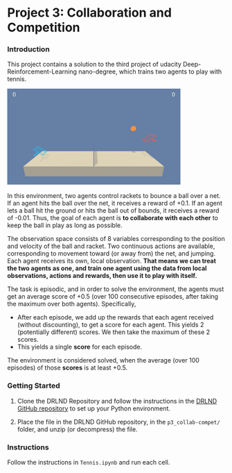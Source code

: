 # Project 3: Collaboration and Competition

### Introduction

This project contains a solution to the third project of udacity Deep-Reinforcement-Learning nano-degree, which trains two agents to play with tennis. 

![Trained Agent](images/playing.gif)

In this environment, two agents control rackets to bounce a ball over a net. If an agent hits the ball over the net, it receives a reward of +0.1.  If an agent lets a ball hit the ground or hits the ball out of bounds, it receives a reward of -0.01.  Thus, the goal of each agent is **to collaborate with each other** to keep the ball in play as long as possible.

The observation space consists of 8 variables corresponding to the position and velocity of the ball and racket. Two continuous actions are available, corresponding to movement toward (or away from) the net, and jumping. Each agent receives its own, local observation. **That means we can treat the two agents as one, and train one agent using the data from local observations, actions and rewards, then use it to play with itself.**

The task is episodic, and in order to solve the environment, the agents must get an average score of +0.5 (over 100 consecutive episodes, after taking the maximum over both agents). Specifically,

- After each episode, we add up the rewards that each agent received (without discounting), to get a score for each agent. This yields 2 (potentially different) scores. We then take the maximum of these 2 scores.
- This yields a single **score** for each episode.

The environment is considered solved, when the average (over 100 episodes) of those **scores** is at least +0.5.

### Getting Started

1. Clone the DRLND Repository and follow the instructions in the [DRLND GitHub repository](https://github.com/udacity/deep-reinforcement-learning) to set up your Python environment. 
   
2. Place the file in the DRLND GitHub repository, in the `p3_collab-compet/` folder, and unzip (or decompress) the file. 

### Instructions

Follow the instructions in `Tennis.ipynb` and run each cell.
